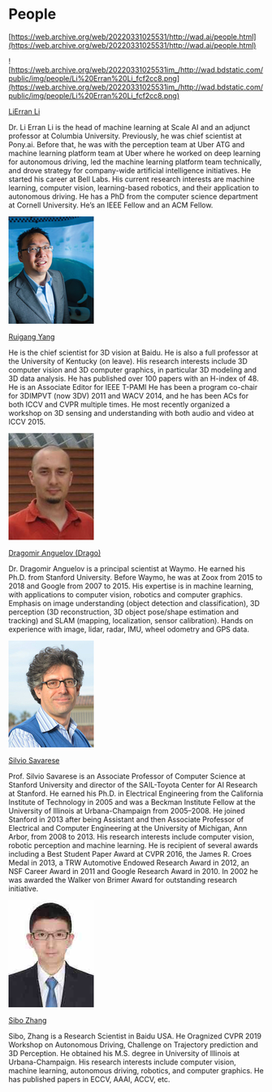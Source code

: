 # People

[https://web.archive.org/web/20220331025531/http://wad.ai/people.html](https://web.archive.org/web/20220331025531/http://wad.ai/people.html)

![https://web.archive.org/web/20220331025531im_/http://wad.bdstatic.com/public/img/people/Li​​%20​​Erran​​%20​​Li_fcf2cc8.png](https://web.archive.org/web/20220331025531im_/http://wad.bdstatic.com/public/img/people/Li​​%20​​Erran​​%20​​Li_fcf2cc8.png)

[Li​​ ​​Erran​​ ​​Li](https://web.archive.org/web/20220331025531/http://www.cs.columbia.edu/~lierranli/)

Dr. Li Erran Li is the head of machine learning at Scale AI and an adjunct professor at Columbia University. Previously, he was chief scientist at Pony.ai. Before that, he was with the perception team at Uber ATG and machine learning platform team at Uber where he worked on deep learning for autonomous driving, led the machine learning platform team technically, and drove strategy for company-wide artificial intelligence initiatives. He started his career at Bell Labs. His current research interests are machine learning, computer vision, learning-based robotics, and their application to autonomous driving. He has a PhD from the computer science department at Cornell University. He’s an IEEE Fellow and an ACM Fellow.

![People%2026c1ada9724547fc879731216e0e1994/Ruigang20Yang_3be5c7f.png](People%2026c1ada9724547fc879731216e0e1994/Ruigang20Yang_3be5c7f.png)

[Ruigang Yang](https://web.archive.org/web/20220331025531/http://www.vis.uky.edu/~ryang/)

He is the chief scientist for 3D vision at Baidu. He is also a full professor at the University of Kentucky (on leave). His research interests include 3D computer vision and 3D computer graphics, in particular 3D modeling and 3D data analysis. He has published over 100 papers with an H-index of 48. He is an Associate Editor for IEEE T-PAMI He has been a program co-chair for 3DIMPVT (now 3DV) 2011 and WACV 2014, and he has been ACs for both ICCV and CVPR multiple times. He most recently organized a workshop on 3D sensing and understanding with both audio and video at ICCV 2015.

![People%2026c1ada9724547fc879731216e0e1994/Drago20Anguelov_d9a30d7.jpg](People%2026c1ada9724547fc879731216e0e1994/Drago20Anguelov_d9a30d7.jpg)

[Dragomir Anguelov (Drago)](https://web.archive.org/web/20220331025531/https://www.linkedin.com/in/dragomiranguelov/)

Dr. Dragomir Anguelov is a principal scientist at Waymo. He earned his Ph.D. from Stanford University. Before Waymo, he was at Zoox from 2015 to 2018 and Google from 2007 to 2015. His expertise is in machine learning, with applications to computer vision, robotics and computer graphics. Emphasis on image understanding (object detection and classification), 3D perception (3D reconstruction, 3D object pose/shape estimation and tracking) and SLAM (mapping, localization, sensor calibration). Hands on experience with image, lidar, radar, IMU, wheel odometry and GPS data.

![People%2026c1ada9724547fc879731216e0e1994/Silvio20Savarese_4445c1a.jpg](People%2026c1ada9724547fc879731216e0e1994/Silvio20Savarese_4445c1a.jpg)

[Silvio Savarese](https://web.archive.org/web/20220331025531/http://cvgl.stanford.edu/silvio/)

Prof. Silvio Savarese is an Associate Professor of Computer Science at Stanford University and director of the SAIL-Toyota Center for AI Research at Stanford. He earned his Ph.D. in Electrical Engineering from the California Institute of Technology in 2005 and was a Beckman Institute Fellow at the University of Illinois at Urbana-Champaign from 2005–2008. He joined Stanford in 2013 after being Assistant and then Associate Professor of Electrical and Computer Engineering at the University of Michigan, Ann Arbor, from 2008 to 2013. His research interests include computer vision, robotic perception and machine learning. He is recipient of several awards including a Best Student Paper Award at CVPR 2016, the James R. Croes Medal in 2013, a TRW Automotive Endowed Research Award in 2012, an NSF Career Award in 2011 and Google Research Award in 2010. In 2002 he was awarded the Walker von Brimer Award for outstanding research initiative.

![People%2026c1ada9724547fc879731216e0e1994/Sibo20Zhang_9678cca.jpg](People%2026c1ada9724547fc879731216e0e1994/Sibo20Zhang_9678cca.jpg)

[Sibo Zhang](https://web.archive.org/web/20220331025531/https://www.linkedin.com/in/siboz/)

Sibo, Zhang is a Research Scientist in Baidu USA. He Oragnized CVPR 2019 Workshop on Autonomous Driving, Challenge on Trajectory prediction and 3D Perception. He obtained his M.S. degree in University of Illinois at Urbana-Champaign. His research interests include computer vision, machine learning, autonomous driving, robotics, and computer graphics. He has published papers in ECCV, AAAI, ACCV, etc.